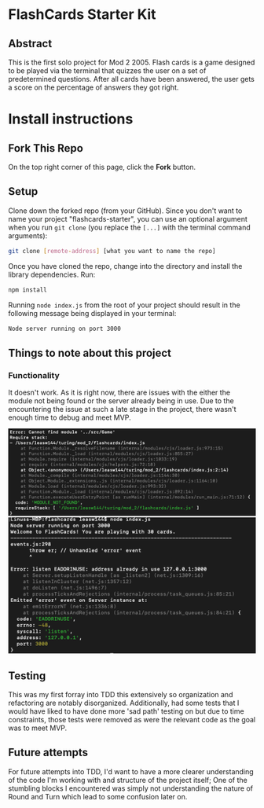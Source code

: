 # FlashCards Starter Kit

## Abstract
This is the first solo project for Mod 2 2005. Flash cards is a game designed to be played via the terminal that quizzes the user on a set of predetermined questions. After all cards have been answered, the user gets a score on the percentage of answers they got right.

# Install instructions

## Fork This Repo
On the top right corner of this page, click the **Fork** button.
## Setup
Clone down the forked repo (from your GitHub). Since you don't want to name your project "flashcards-starter", you can use an optional argument when you run `git clone` (you replace the `[...]` with the terminal command arguments):
```bash
git clone [remote-address] [what you want to name the repo]
```
Once you have cloned the repo, change into the directory and install the library dependencies. Run:
```bash
npm install
```

Running `node index.js` from the root of your project should result in the following message being displayed in your terminal: 

```bash
Node server running on port 3000
```
## Things to note about this project
### Functionality
It doesn't work. As it is right now, there are issues with the either the module not being found or the server already being in use. Due to the encountering the issue at such a late stage in the project, there wasn't enough time to debug and meet MVP. 

![first error](assets/a.png)
![first error](assets/b.png)

## Testing
This was my first forray into TDD this extensively so organization and refactoring are notably disorganized. Additionally, had some tests that I would have liked to have done more 'sad path' testing on but due to time constraints, those tests were removed as were the relevant code as the goal was to meet MVP.

## Future attempts
For future attempts into TDD, I'd want to have a more clearer understanding of the code I'm working with and structure of the project itself; One of the stumbling blocks I encountered was simply not understanding the nature of Round and Turn which lead to some confusion later on.